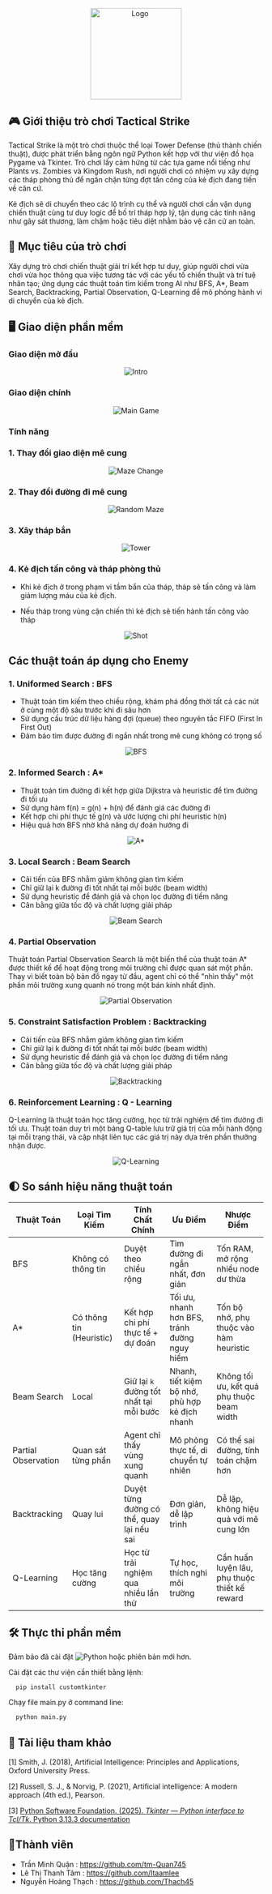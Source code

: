 <p align="center">
  <img src="https://raw.githubusercontent.com/tm-Quan745/Game-TacticalStrike/Develop/readme_img/logo.png" alt="Logo" width="180"/>
</p>


## 🎮 Giới thiệu trò chơi Tactical Strike
Tactical Strike là một trò chơi thuộc thể loại Tower Defense (thủ thành chiến thuật), được phát triển bằng ngôn ngữ Python kết hợp với thư viện đồ họa Pygame và Tkinter. Trò chơi lấy cảm hứng từ các tựa game nổi tiếng như Plants vs. Zombies và Kingdom Rush, nơi người chơi có nhiệm vụ xây dựng các tháp phòng thủ để ngăn chặn từng đợt tấn công của kẻ địch đang tiến về căn cứ.

Kẻ địch sẽ di chuyển theo các lộ trình cụ thể và người chơi cần vận dụng chiến thuật cùng tư duy logic để bố trí tháp hợp lý, tận dụng các tính năng như gây sát thương, làm chậm hoặc tiêu diệt nhằm bảo vệ căn cứ an toàn.
## 🎯 Mục tiêu của trò chơi
Xây dựng trò chơi chiến thuật giải trí kết hợp tư duy, giúp người chơi vừa chơi vừa học thông qua việc tương tác với các yếu tố chiến thuật và trí tuệ nhân tạo; ứng dụng các thuật toán tìm kiếm trong AI như BFS, A*, Beam Search, Backtracking, Partial Observation, Q-Learning để mô phỏng hành vi di chuyển của kẻ địch.
## 🖥 Giao diện phần mềm
### Giao diện mở đầu

<p align="center">
  <img src="https://raw.githubusercontent.com/tm-Quan745/Game-TacticalStrike/Develop/readme_img/intro.gif" alt="Intro" />
</p>

### Giao diện chính

<p align="center">
  <img src="https://raw.githubusercontent.com/tm-Quan745/Game-TacticalStrike/Develop/readme_img/main.png" alt="Main Game" />
</p>

### Tính năng
### 1. Thay đổi giao diện mê cung

<p align="center">
  <img src="https://raw.githubusercontent.com/tm-Quan745/Game-TacticalStrike/Develop/readme_img/maze_change.gif" alt="Maze Change" />
</p>

### 2. Thay đổi đường đi mê cung

<p align="center">
  <img src="https://raw.githubusercontent.com/tm-Quan745/Game-TacticalStrike/Develop/readme_img/random.gif" alt="Random Maze" />
</p>

### 3. Xây tháp bắn

<p align="center">
  <img src="https://raw.githubusercontent.com/tm-Quan745/Game-TacticalStrike/Develop/readme_img/tower.gif" alt="Tower" />
</p>

### 4. Kẻ địch tấn công và tháp phòng thủ
- Khi kẻ địch ở trong phạm vi tầm bắn của tháp, tháp sẽ tấn công và làm giảm lượng máu của kẻ địch.

- Nếu tháp trong vùng cận chiến thì kẻ địch sẽ tiến hành tấn công vào tháp

<p align="center">
  <img src="https://raw.githubusercontent.com/tm-Quan745/Game-TacticalStrike/Develop/readme_img/shot.gif" alt="Shot" />
</p>



## Các thuật toán áp dụng cho Enemy 
### 1. Uniformed Search : BFS
-	Thuật toán tìm kiếm theo chiều rộng, khám phá đồng thời tất cả các nút ở cùng một độ sâu trước khi đi sâu hơn
-	Sử dụng cấu trúc dữ liệu hàng đợi (queue) theo nguyên tắc FIFO (First In First Out)
-	Đảm bảo tìm được đường đi ngắn nhất trong mê cung không có trọng số

<p align="center">
  <img src="https://raw.githubusercontent.com/tm-Quan745/Game-TacticalStrike/Develop/readme_img/bfs.gif" alt="BFS" />
</p>

### 2. Informed Search : A*
-	Thuật toán tìm đường đi kết hợp giữa Dijkstra và heuristic để tìm đường đi tối ưu
-	Sử dụng hàm f(n) = g(n) + h(n) để đánh giá các đường đi
-	Kết hợp chi phí thực tế g(n) và ước lượng chi phí heuristic h(n)
-	Hiệu quả hơn BFS nhờ khả năng dự đoán hướng đi

<p align="center">
  <img src="https://raw.githubusercontent.com/tm-Quan745/Game-TacticalStrike/Develop/readme_img/astar.gif" alt="A*" />
</p>

### 3. Local Search : Beam Search
-	Cải tiến của BFS nhằm giảm không gian tìm kiếm
-	Chỉ giữ lại k đường đi tốt nhất tại mỗi bước (beam width)
-	Sử dụng heuristic để đánh giá và chọn lọc đường đi tiềm năng
-	Cân bằng giữa tốc độ và chất lượng giải pháp

<p align="center">
  <img src="https://raw.githubusercontent.com/tm-Quan745/Game-TacticalStrike/Develop/readme_img/beam.gif" alt="Beam Search" />
</p>

### 4. Partial Observation
Thuật toán Partial Observation Search là một biến thể của thuật toán A* được thiết kế để hoạt động trong môi trường chỉ được quan sát một phần. Thay vì biết toàn bộ bản đồ ngay từ đầu, agent chỉ có thể "nhìn thấy" một phần môi trường xung quanh nó trong một bán kính nhất định.

<p align="center">
  <img src="https://raw.githubusercontent.com/tm-Quan745/Game-TacticalStrike/Develop/readme_img/partial.gif" alt="Partial Observation" />
</p>


### 5. Constraint Satisfaction Problem : Backtracking
-	Cải tiến của BFS nhằm giảm không gian tìm kiếm
-	Chỉ giữ lại k đường đi tốt nhất tại mỗi bước (beam width)
-	Sử dụng heuristic để đánh giá và chọn lọc đường đi tiềm năng
-	Cân bằng giữa tốc độ và chất lượng giải pháp

<p align="center">
  <img src="https://raw.githubusercontent.com/tm-Quan745/Game-TacticalStrike/Develop/readme_img/backtracking.gif" alt="Backtracking" />
</p>

### 6. Reinforcement Learning : Q - Learning
Q-Learning là thuật toán học tăng cường, học từ trải nghiệm để tìm đường đi tối ưu. Thuật toán duy trì một bảng Q-table lưu trữ giá trị của mỗi hành động tại mỗi trạng thái, và cập nhật liên tục các giá trị này dựa trên phần thưởng nhận được.

<p align="center">
  <img src="https://raw.githubusercontent.com/tm-Quan745/Game-TacticalStrike/Develop/readme_img/qlearning.gif" alt="Q-Learning" />
</p>

## 🌓 So sánh hiệu năng thuật toán

| Thuật Toán         | Loại Tìm Kiếm        | Tính Chất Chính                               | Ưu Điểm                                              | Nhược Điểm                                              |
|--------------------|----------------------|------------------------------------------------|-------------------------------------------------------|----------------------------------------------------------|
| BFS                | Không có thông tin   | Duyệt theo chiều rộng                         | Tìm đường đi ngắn nhất, đơn giản                     | Tốn RAM, mở rộng nhiều node dư thừa                     |
| A*                 | Có thông tin (Heuristic) | Kết hợp chi phí thực tế + dự đoán          | Tối ưu, nhanh hơn BFS, tránh đường nguy hiểm        | Tốn bộ nhớ, phụ thuộc vào hàm heuristic                 |
| Beam Search        | Local     | Giữ lại `k` đường tốt nhất tại mỗi bước      | Nhanh, tiết kiệm bộ nhớ, phù hợp kẻ địch nhanh       | Không tối ưu, kết quả phụ thuộc beam width              |
| Partial Observation| Quan sát từng phần    | Agent chỉ thấy vùng xung quanh                | Mô phỏng thực tế, di chuyển tự nhiên                 | Có thể sai đường, tính toán chậm hơn                    |
| Backtracking       | Quay lui              | Duyệt từng đường có thể, quay lại nếu sai     | Đơn giản, dễ lập trình                                | Dễ lặp, không hiệu quả với mê cung lớn                  |
| Q-Learning         | Học tăng cường        | Học từ trải nghiệm qua nhiều lần thử          | Tự học, thích nghi môi trường                       | Cần huấn luyện lâu, phụ thuộc thiết kế reward           |



## 🛠 Thực thi phần mềm

Đảm bảo đã cài đặt ![Python](https://img.shields.io/badge/Python-3.10-blue?logo=python&logoColor=white) hoặc phiên bản mới hơn.

Cài đặt các thư viện cần thiết bằng lệnh: 
```bash
  pip install customtkinter
```
Chạy file main.py ở command line: 

```bash
  python main.py
```


## 📗 Tài liệu tham khảo

[1] Smith, J. (2018), Artificial Intelligence: Principles and Applications, Oxford University Press.

[2]	Russell, S. J., & Norvig, P. (2021), Artificial intelligence: A modern approach (4th ed.), Pearson.

[3] [Python Software Foundation. (2025). *Tkinter — Python interface to Tcl/Tk*. Python 3.13.3 documentation](https://docs.python.org/3/library/tkinter.html)

## 👤Thành viên

- Trần Minh Quận : https://github.com/tm-Quan745
- Lê Thị Thanh Tâm : https://github.com/ltaamlee
- Nguyễn Hoàng Thạch : https://github.com/Thach45
